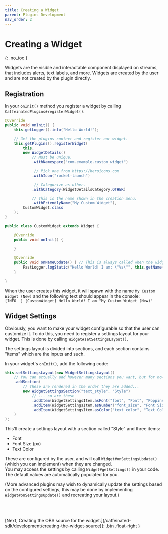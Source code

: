 ```yaml
---
title: Creating a Widget
parent: Plugins Development
nav_order: 2
---
```


# Creating a Widget

{: .no_toc }

Widgets are the visible and interactable component displayed on streams, that includes alerts, text labels, and more. Widgets are created by the user and are not created by the plugin directly.

## Registration

In your `onInit()` method you register a widget by calling `CaffeinatedPlugins#registerWidget()`.

```java
@Override
public void onInit() {
	this.getLogger().info("Hello World!");

	// Get the plugins context and register our widget.
    this.getPlugins().registerWidget(
		this,
		new WidgetDetails()
		 	// Must be unique.
			.withNamespace("com.example.custom_widget")

			 // Pick one from https://heroicons.com
			.withIcon("rocket-launch")

			 // Categorize as other.
			.withCategory(WidgetDetailsCategory.OTHER)

			// This is the name shown in the creation menu.
			.withFriendlyName("My Custom Widget"),
		CustomWidget.class
	);
}
```

```java
public class CustomWidget extends Widget {

    @Override
    public void onInit() {

    }

    @Override
    public void onNameUpdate() { // This is always called when the widget is created.
        FastLogger.logStatic("Hello World! I am: \"%s\"", this.getName());
    }

}
```

When the user creates this widget, it will spawn with the name `My Custom Widget (New)` and the following text should appear in the console:  
`[INFO  ] [CustomWidget] Hello World! I am "My Custom Widget (New)"`

## Widget Settings

Obviously, you want to make your widget configurable so that the user can customize it. To do this, you need to register a settings layout for your widget. This is done by calling `Widget#setSettingsLayout()`.

The settings layout is divided into sections, and each section contains "items" which are the inputs and such.

In your widget's `onInit()`, add the following code:

```java
this.setSettingsLayout(new WidgetSettingsLayout()
	// You can actually add however many sections you want, but for now we'll just use one.
	.addSection(
		// These are rendered in the order they are added...
		new WidgetSettingsSection("text_style", "Style")
			// ... so are these
			.addItem(WidgetSettingsItem.asFont("font", "Font", "Poppins"))
			.addItem(WidgetSettingsItem.asNumber("font_size", "Font Size (px)", 16, 1, 0, 128))
			.addItem(WidgetSettingsItem.asColor("text_color", "Text Color", "#ffffff"))
	)
);
```

This'll create a settings layout with a section called "Style" and three items:

- Font
- Font Size (px)
- Text Color

These are configured by the user, and will call `Widget#onSettingsUpdate()` (which you can implement) when they are changed.  
You may access the settings by calling `Widget#getSettings()` in your code. The default values are automatically populated for you.

(More advanced plugins may wish to dynamically update the settings based on the configured settings, this may be done by implementing `Widget#onSettingsUpdate()` and recreating your layout.)

<br>
<br>
<br>
<span class="fs-3">
	[Next, Creating the OBS source for the widget.](/caffeinated-sdk/development/creating-the-widget-source){: .btn .float-right }
</span>
